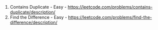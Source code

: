 1. Contains Duplicate - Easy - https://leetcode.com/problems/contains-duplicate/description/
2. Find the Difference - Easy - https://leetcode.com/problems/find-the-difference/description/
